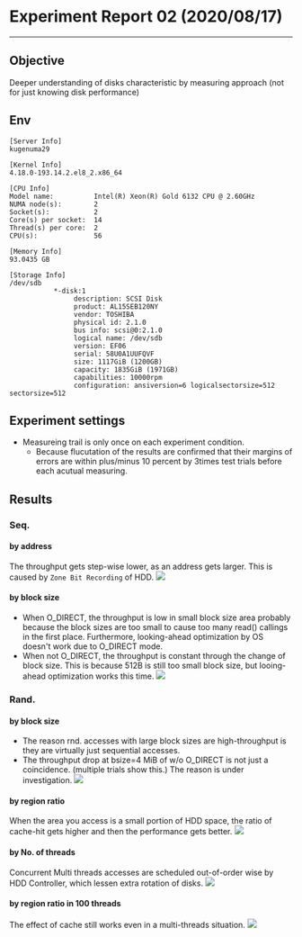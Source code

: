 # Experiment Report 02 (2020/08/17)
---

## Objective
Deeper understanding of disks characteristic by measuring approach (not for just knowing disk performance)

## Env
```
[Server Info]
kugenuma29

[Kernel Info]
4.18.0-193.14.2.el8_2.x86_64

[CPU Info]
Model name:          Intel(R) Xeon(R) Gold 6132 CPU @ 2.60GHz
NUMA node(s):        2
Socket(s):           2
Core(s) per socket:  14
Thread(s) per core:  2
CPU(s):              56

[Memory Info]
93.0435 GB

[Storage Info]
/dev/sdb
           *-disk:1
                description: SCSI Disk
                product: AL15SEB120NY
                vendor: TOSHIBA
                physical id: 2.1.0
                bus info: scsi@0:2.1.0
                logical name: /dev/sdb
                version: EF06
                serial: 58U0A1UUFQVF
                size: 1117GiB (1200GB)
                capacity: 1835GiB (1971GB)
                capabilities: 10000rpm
                configuration: ansiversion=6 logicalsectorsize=512 sectorsize=512
```

## Experiment settings
- Measureing trail is only once on each experiment condition.
    - Because flucutation of the results are confirmed that their margins of errors are within plus/minus 10 percent by 3times test trials before each acutual measuring.

## Results
### Seq.
#### by address
The throughput gets step-wise lower, as an address gets larger. This is caused by `Zone Bit Recording` of HDD.
![](s_address.png)

#### by block size
- When O_DIRECT, the throughput is low in small block size area probably because the block sizes are too small to cause too many read() callings in the first place. Furthermore, looking-ahead optimization by OS doesn't work due to O_DIRECT mode.
- When not O_DIRECT, the throughput is constant through the change of block size. This is because 512B is still too small block size, but looing-ahead optimization works this time.
![](s_bsize.png)

### Rand.
#### by block size
- The reason rnd. accesses with large block sizes are high-throughput is they are virtually just sequential accesses.
- The throughput drop at bsize=4 MiB of w/o O_DIRECT is not just a coincidence. (multiple trials show this.) The reason is under investigation.
![](read_r_01bsize.png)

#### by region ratio
When the area you access is a small portion of HDD space, the ratio of cache-hit gets higher and then the performance gets better.
![](r_02region.png)

#### by No. of threads
Concurrent Multi threads accesses are scheduled out-of-order wise by HDD Controller, which lessen extra rotation of disks.
![](r_03threads.png)

#### by region ratio in 100 threads
The effect of cache still works even in a multi-threads situation.
![](r_04regions_mthreads.png)
